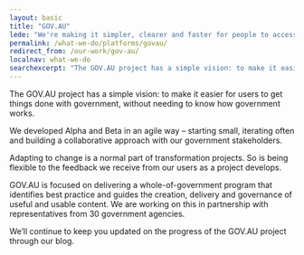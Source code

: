 ```yaml
---
layout: basic
title: "GOV.AU"
lede: "We're making it simpler, clearer and faster for people to access government services and information."
permalink: /what-we-do/platforms/govau/
redirect_from: /our-work/gov-au/
localnav: what-we-do
searchexcerpt: "The GOV.AU project has a simple vision: to make it easier for users to get things done with government, without needing to know how government works."
---
```


The GOV.AU project has a simple vision: to make it easier for users to get things done with government, without needing to know how government works.

We developed Alpha and Beta in an agile way – starting small, iterating often and building a collaborative approach with our government stakeholders.

Adapting to change is a normal part of transformation projects. So is being flexible to the feedback we receive from our users as a project develops.

GOV.AU is focused on delivering a whole-of-government program that identifies best practice and guides the creation, delivery and governance of useful and usable content. We are working on this in partnership with representatives from 30 government agencies. 

We’ll continue to keep you updated on the progress of the GOV.AU project through our blog.
